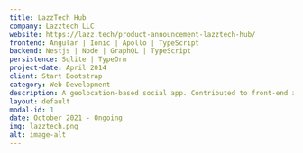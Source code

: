 ```yaml
---
title: LazzTech Hub
company: Lazztech LLC
website: https://lazz.tech/product-announcement-lazztech-hub/
frontend: Angular | Ionic | Apollo | TypeScript
backend: Nestjs | Node | GraphQL | TypeScript
persistence: Sqlite | TypeOrm
project-date: April 2014
client: Start Bootstrap
category: Web Development
description: A geolocation-based social app. Contributed to front-end and back-end via ticket work including feature implementation, performance improvements, bug fixes.
layout: default
modal-id: 1
date: October 2021 - Ongoing
img: lazztech.png
alt: image-alt
---
```

